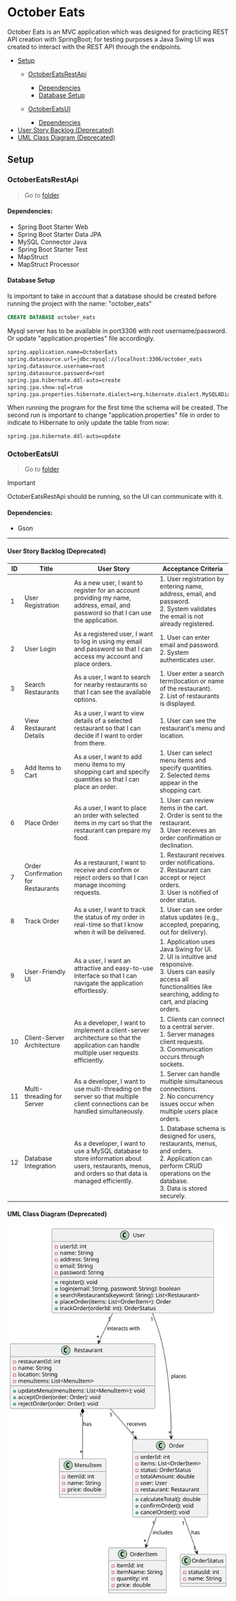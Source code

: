 # October Eats
October Eats is an MVC application which was designed for practicing REST API creation with SpringBoot; for testing purposes a Java Swing UI was created to interact with the REST API through the endpoints.  

- [Setup](#setup)
  - [OctoberEatsRestApi](#OctoberEatsRestApi)
    - [Dependencies](#dependencies)
    - [Database Setup](#database-setup)
   
  - [OctoberEatsUI](#OctoberEatsUI)
    - [Dependencies](#dependencies-1)
- [User Story Backlog (Deprecated)](#user-story-backlog-deprecated)
- [UML Class Diagram (Deprecated)](#uml-class-diagram-deprecated)

## Setup
### OctoberEatsRestApi
> Go to [folder](OctoberEatsRestApi).
#### Dependencies:
- Spring Boot Starter Web
- Spring Boot Starter Data JPA
- MySQL Connector Java
- Spring Boot Starter Test
- MapStruct
- MapStruct Processor

#### Database Setup
Is important to take in account that a database should be created before running the project with the name: "october_eats"
```SQL
CREATE DATABASE october_eats
```
Mysql server has to be available in port3306 with root username/password. Or update "application.properties" file accordingly.
```
spring.application.name=OctoberEats
spring.datasource.url=jdbc:mysql://localhost:3306/october_eats
spring.datasource.username=root
spring.datasource.password=root
spring.jpa.hibernate.ddl-auto=create
spring.jpa.show-sql=true
spring.jpa.properties.hibernate.dialect=org.hibernate.dialect.MySQL8Dialect
```
When running the program for the first time the schema will be created. The second run is important to change "application.properties" file in order to indicate to Hibernate to only update the table from now:
```
spring.jpa.hibernate.ddl-auto=update
```
### OctoberEatsUI
> Go to [folder](OctoberEatsUI)

> [!IMPORTANT]  
> OctoberEatsRestApi should be running, so the UI can communicate with it.
#### Dependencies:
- Gson







--------------------------------------------------------------------------------------------------------------------------------------------------------------------------------------------------------------------------------------------------------------------------------------------------
#### User Story Backlog (Deprecated)

| **ID** | **Title**                              | **User Story**                                                                                                                                                          | **Acceptance Criteria**                                                                                                                                                                                                                                      |
|--------|----------------------------------------|------------------------------------------------------------------------------------------------------------------------------------------------------------------------|---------------------------------------------------------------------------------------------------------------------------------------------------------------------------------------------------------------------------------------------------------------|
| 1      | User Registration                      | As a new user, I want to register for an account providing my name, address, email, and password so that I can use the application.                                      | 1. User registration by entering name, address, email, and password. <br> 2. System validates the email is not already registered. |
| 2      | User Login                             | As a registered user, I want to log in using my email and password so that I can access my account and place orders.                                                    | 1. User can enter email and password. <br> 2. System authenticates user.|
| 3      | Search Restaurants                     | As a user, I want to search for nearby restaurants so that I can see the available options.                                                                             | 1. User enter a search term(location or name of the restaurant). <br> 2. List of restaurants is displayed.                                                                          |
| 4      | View Restaurant Details                | As a user, I want to view details of a selected restaurant so that I can decide if I want to order from there.                                                          | 1. User can see the restaurant's menu and location.                                                                                                  |
| 5      | Add Items to Cart                      | As a user, I want to add menu items to my shopping cart and specify quantities so that I can place an order.                                                            | 1. User can select menu items and specify quantities. <br> 2. Selected items appear in the shopping cart.                                                                                     |
| 6      | Place Order                            | As a user, I want to place an order with selected items in my cart so that the restaurant can prepare my food.                                                           | 1. User can review items in the cart. <br>  2. Order is sent to the restaurant. <br> 3. User receives an order confirmation or declination.                                                                   |
| 7      | Order Confirmation for Restaurants     | As a restaurant, I want to receive and confirm or reject orders so that I can manage incoming requests.                                                                 | 1. Restaurant receives order notifications. <br> 2. Restaurant can accept or reject orders. <br> 3. User is notified of order status.                                                                                                                          |
| 8      | Track Order                            | As a user, I want to track the status of my order in real-time so that I know when it will be delivered.                                                                | 1. User can see order status updates (e.g., accepted, preparing, out for delivery).                                  |
| 9      | User-Friendly UI                       | As a user, I want an attractive and easy-to-use interface so that I can navigate the application effortlessly.                                                          | 1. Application uses Java Swing for UI. <br> 2. UI is intuitive and responsive. <br> 3. Users can easily access all functionalities like searching, adding to cart, and placing orders.                                                                          |
| 10     | Client-Server Architecture             | As a developer, I want to implement a client-server architecture so that the application can handle multiple user requests efficiently.                                 | 1. Clients can connect to a central server. <br> 1. Server manages client requests. <br> 3. Communication occurs through sockets.                                                                                                                               |
| 11     | Multi-threading for Server             | As a developer, I want to use multi-threading on the server so that multiple client connections can be handled simultaneously.                                          | 1. Server can handle multiple simultaneous connections. <br> 2. No concurrency issues occur when multiple users place orders.                                                                                                                               |
| 12     | Database Integration                   | As a developer, I want to use a MySQL database to store information about users, restaurants, menus, and orders so that data is managed efficiently.                     | 1. Database schema is designed for users, restaurants, menus, and orders. <br> 2. Application can perform CRUD operations on the database. <br> 3. Data is stored securely.                                                                                     |

#### UML Class Diagram (Deprecated)

<img src="./image/Class Diagram.svg" alt="UML Class Diagram of October Eats Project">
